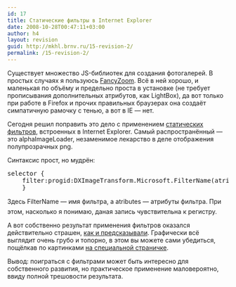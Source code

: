 ```yaml
---
id: 17
title: Статические фильтры в Internet Explorer
date: 2008-10-28T00:47:11+03:00
author: h4
layout: revision
guid: http://mkhl.brnv.ru/15-revision-2/
permalink: /15-revision-2/
---
```

Существует множество JS-библиотек для создания фотогалерей. В простых случаях я пользуюсь [FancyZoom](http://www.cabel.name/2008/02/fancyzoom-10.html). Всё в ней хорошо, и маленькая по объёму и предельно проста в установке (не требует прописывания дополнительных атрибутов, как LightBox), да вот только при работе в Firefox и прочих правильных браузерах она создаёт симпатичную рамочку с тенью, а вот в IE &#8212; нет.

Сегодня решил поправить это дело с применением [статических фильтров](http://msdn.microsoft.com/ru-ru/library/ms532853(en-us,VS.85).aspx), встроенных в Internet Explorer. Самый распространённый — это аlphaImageLoader, незаменимое лекарство в деле отображения полупрозрачных png.

Синтаксис прост, но мудрён:

<pre>selector {
    filter:progid:DXImageTransform.Microsoft.FilterName(atributes);
    }</pre>

Здесь FilterName — имя фильтра, а atributes — атрибуты фильтра. При этом, насколько я понимаю, даная запись чувствительна к регистру.

А вот собственно результат применения фильтров оказался действительно страшен, [как и предсказывали](http://pepelsbey.net/2008/10/firefox-vs-photoshop/#comment-1335). Графически всё выглядит очень грубо и топорно, в этом вы можете сами убедиться, пощёлкав по картинками [на специальной страничке](http://avalon.ru/About/Address/).

Вывод: поиграться с фильтрами может быть интересно для собственного развития, но практическое применение маловероятно, ввиду полной трешовости результата.